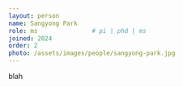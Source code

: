 ```yaml
---
layout: person
name: Sangyong Park
role: ms               # pi | phd | ms
joined: 2024
order: 2
photo: /assets/images/people/sangyong-park.jpg
---
```


blah